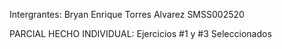 Intergrantes:
Bryan Enrique Torres Alvarez SMSS002520


PARCIAL HECHO INDIVIDUAL:
Ejercicios #1 y #3 Seleccionados
